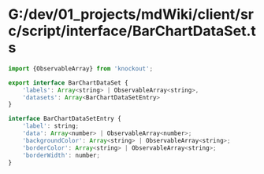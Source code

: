 # G:/dev/01_projects/mdWiki/client/src/script/interface/BarChartDataSet.ts
```js
import {ObservableArray} from 'knockout';

export interface BarChartDataSet {
    'labels': Array<string> | ObservableArray<string>,
    'datasets': Array<BarChartDataSetEntry>
}

interface BarChartDataSetEntry {
    'label': string;
    'data': Array<number> | ObservableArray<number>;
    'backgroundColor': Array<string> | ObservableArray<string>;
    'borderColor': Array<string> | ObservableArray<string>;
    'borderWidth': number;
}
 ```